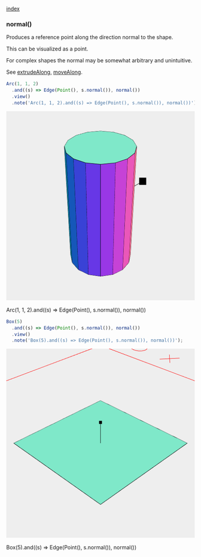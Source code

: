 [index](../../nb/api/index.md)
### normal()
Produces a reference point along the direction normal to the shape.

This can be visualized as a point.

For complex shapes the normal may be somewhat arbitrary and unintuitive.

See [extrudeAlong](../../nb/api/extrudeAlong.nb), [moveAlong](#https://raw.githubusercontent.com/jsxcad/JSxCAD/master/nb/api/moveAlong.md).

```JavaScript
Arc(1, 1, 2)
  .and((s) => Edge(Point(), s.normal()), normal())
  .view()
  .note('Arc(1, 1, 2).and((s) => Edge(Point(), s.normal()), normal())');
```

![Image](normal.md.0.png)

Arc(1, 1, 2).and((s) => Edge(Point(), s.normal()), normal())

```JavaScript
Box(5)
  .and((s) => Edge(Point(), s.normal()), normal())
  .view()
  .note('Box(5).and((s) => Edge(Point(), s.normal()), normal())');
```

![Image](normal.md.1.png)

Box(5).and((s) => Edge(Point(), s.normal()), normal())
